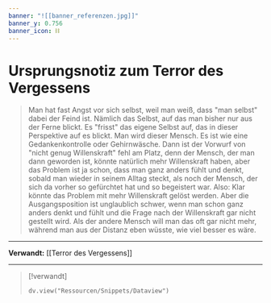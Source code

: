 ```yaml
---
banner: "![[banner_referenzen.jpg]]"
banner_y: 0.756
banner_icon: ⛓️
---
```


# Ursprungsnotiz zum Terror des Vergessens

> Man hat fast Angst vor sich selbst, weil man weiß, dass "man selbst" dabei der Feind ist. Nämlich das Selbst, auf das man bisher nur aus der Ferne blickt. Es "frisst" das eigene Selbst auf, das in dieser Perspektive auf es blickt. Man wird dieser Mensch. Es ist wie eine Gedankenkontrolle oder Gehirnwäsche. Dann ist der Vorwurf von "nicht genug Willenskraft" fehl am Platz, denn der Mensch, der man dann geworden ist, könnte natürlich mehr Willenskraft haben, aber das Problem ist ja schon, dass man ganz anders fühlt und denkt, sobald man wieder in seinem Alltag steckt, als noch der Mensch, der sich da vorher so gefürchtet hat und so begeistert war. Also: Klar könnte das Problem mit mehr Willenskraft gelöst werden. Aber die Ausgangsposition ist unglaublich schwer, wenn man schon ganz anders denkt und fühlt und die Frage nach der Willenskraft gar nicht gestellt wird. Als der andere Mensch will man das oft gar nicht mehr, während man aus der Distanz eben wüsste, wie viel besser es wäre.

---

**Verwandt:** [[Terror des Vergessens]]

---

> [!verwandt]
> ```dataviewjs
> dv.view("Ressourcen/Snippets/Dataview")
> ```
